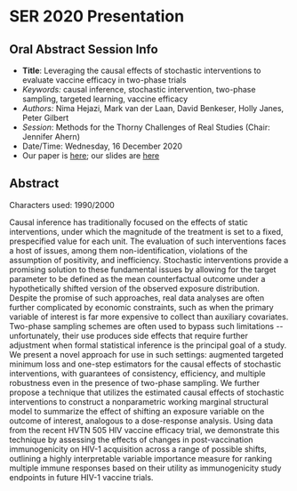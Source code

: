 # SER 2020 Presentation

## Oral Abstract Session Info

* __Title__: Leveraging the causal effects of stochastic interventions to
  evaluate vaccine efficacy in two-phase trials
* _Keywords:_ causal inference, stochastic intervention, two-phase sampling,
  targeted learning, vaccine efficacy
* _Authors:_ Nima Hejazi, Mark van der Laan, David Benkeser, Holly Janes, Peter
  Gilbert
* _Session_: Methods for the Thorny Challenges of Real Studies (Chair: Jennifer
  Ahern)
* Date/Time: Wednesday, 16 December 2020
* Our paper is [here](https://onlinelibrary.wiley.com/doi/10.1111/biom.13375);
  our slides are
  [here](https://statistics.berkeley.edu/~nhejazi/present/2020_ser_txshift.pdf)

## Abstract

Characters used: 1990/2000

Causal inference has traditionally focused on the effects of static
interventions, under which the magnitude of the treatment is set to a fixed,
prespecified value for each unit. The evaluation of such interventions faces a
host of issues, among them non-identification, violations of the assumption of
positivity, and inefficiency. Stochastic interventions provide a promising
solution to these fundamental issues by allowing for the target parameter to be
defined as the mean counterfactual outcome under a hypothetically shifted
version of the observed exposure distribution. Despite the promise of such
approaches, real data analyses are often further complicated by economic
constraints, such as when the primary variable of interest is far more expensive
to collect than auxiliary covariates. Two-phase sampling schemes are often used
to bypass such limitations -- unfortunately, their use produces side effects
that require further adjustment when formal statistical inference is the
principal goal of a study. We present a novel approach for use in such settings:
augmented targeted minimum loss and one-step estimators for the causal effects
of stochastic interventions, with guarantees of consistency, efficiency, and
multiple robustness even in the presence of two-phase sampling. We further
propose a technique that utilizes the estimated causal effects of stochastic
interventions to construct a nonparametric working marginal structural model to
summarize the effect of shifting an exposure variable on the outcome of
interest, analogous to a dose-response analysis. Using data from the recent HVTN
505 HIV vaccine efficacy trial, we demonstrate this technique by assessing the
effects of changes in post-vaccination immunogenicity on HIV-1 acquisition
across a range of possible shifts, outlining a highly interpretable variable
importance measure for ranking multiple immune responses based on their utility
as immunogenicity study endpoints in future HIV-1 vaccine trials.
